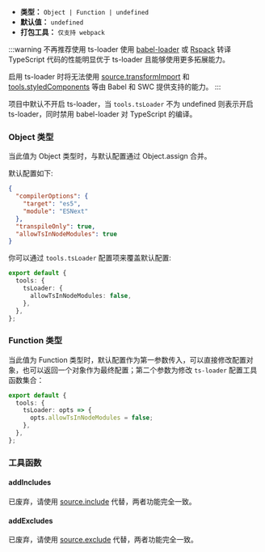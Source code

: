- **类型：** `Object | Function | undefined`
- **默认值：** `undefined`
- **打包工具：** `仅支持 webpack`

:::warning 不再推荐使用 ts-loader
使用 [babel-loader](https://modernjs.dev/builder/guide/basic/typescript.html#%E4%B8%BA%E4%BB%80%E4%B9%88%E9%BB%98%E8%AE%A4%E4%BD%BF%E7%94%A8-babel) 或 [Rspack](https://modernjs.dev/guide/advanced/rspack-start.html) 转译 TypeScript 代码的性能明显优于 ts-loader 且能够使用更多拓展能力。

启用 ts-loader 时将无法使用 [source.transformImport](https://modernjs.dev/configure/app/source/transform-import.html) 和 [tools.styledComponents](https://modernjs.dev/configure/app/tools/styled-components.html) 等由 Babel 和 SWC 提供支持的能力。
:::

项目中默认不开启 ts-loader，当 `tools.tsLoader` 不为 undefined 则表示开启 ts-loader，同时禁用 babel-loader 对 TypeScript 的编译。

### Object 类型

当此值为 Object 类型时，与默认配置通过 Object.assign 合并。

默认配置如下:

```json
{
  "compilerOptions": {
    "target": "es5",
    "module": "ESNext"
  },
  "transpileOnly": true,
  "allowTsInNodeModules": true
}
```

你可以通过 `tools.tsLoader` 配置项来覆盖默认配置:

```ts
export default {
  tools: {
    tsLoader: {
      allowTsInNodeModules: false,
    },
  },
};
```

### Function 类型

当此值为 Function 类型时，默认配置作为第一参数传入，可以直接修改配置对象，也可以返回一个对象作为最终配置；第二个参数为修改 `ts-loader` 配置工具函数集合：

```ts
export default {
  tools: {
    tsLoader: opts => {
      opts.allowTsInNodeModules = false;
    },
  },
};
```

### 工具函数

#### addIncludes

已废弃，请使用 [source.include](https://modernjs.dev/configure/app/source/include.html) 代替，两者功能完全一致。

#### addExcludes

已废弃，请使用 [source.exclude](https://modernjs.dev/configure/app/source/exclude.html) 代替，两者功能完全一致。
